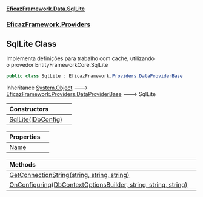 #### [EficazFramework.Data.SqlLite](EficazFrameworkSqlLiteDataProvider.md 'EficazFramework SqlLite Data Provider')
### [EficazFramework.Providers](EficazFrameworkSqlLiteDataProvider.md#EficazFramework.Providers 'EficazFramework.Providers')

## SqlLite Class

Implementa definições para trabalho com cache, utilizando  
o provedor EntityFrameworkCore.SqlLite

```csharp
public class SqlLite : EficazFramework.Providers.DataProviderBase
```

Inheritance [System.Object](https://docs.microsoft.com/en-us/dotnet/api/System.Object 'System.Object') &#129106; [EficazFramework.Providers.DataProviderBase](https://docs.microsoft.com/en-us/dotnet/api/EficazFramework.Providers.DataProviderBase 'EficazFramework.Providers.DataProviderBase') &#129106; SqlLite

| Constructors | |
| :--- | :--- |
| [SqlLite(IDbConfig)](EficazFramework.Providers/SqlLite/SqlLite(IDbConfig).md 'EficazFramework.Providers.SqlLite.SqlLite(EficazFramework.Configuration.IDbConfig)') | |

| Properties | |
| :--- | :--- |
| [Name](EficazFramework.Providers/SqlLite/Name.md 'EficazFramework.Providers.SqlLite.Name') | |

| Methods | |
| :--- | :--- |
| [GetConnectionString(string, string, string)](EficazFramework.Providers/SqlLite/GetConnectionString(string,string,string).md 'EficazFramework.Providers.SqlLite.GetConnectionString(string, string, string)') | |
| [OnConfiguring(DbContextOptionsBuilder, string, string, string)](EficazFramework.Providers/SqlLite/OnConfiguring(DbContextOptionsBuilder,string,string,string).md 'EficazFramework.Providers.SqlLite.OnConfiguring(Microsoft.EntityFrameworkCore.DbContextOptionsBuilder, string, string, string)') | |

